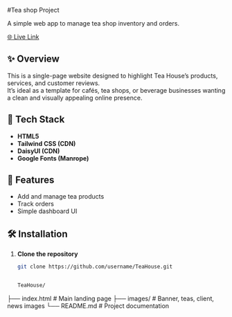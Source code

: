 #Tea shop Project 

A simple web app to manage tea shop inventory and orders.

[🌐 Live Link](https://ninalfi.github.io/MyTeaHouse/)


## ✨ Overview  

This is a single-page website designed to highlight Tea House’s products, services, and customer reviews.  
It’s ideal as a template for cafés, tea shops, or beverage businesses wanting a clean and visually appealing online presence.

## 🚀 Tech Stack  

- **HTML5**  
- **Tailwind CSS (CDN)**  
- **DaisyUI (CDN)**  
- **Google Fonts (Manrope)**  


## 🚀 Features
- Add and manage tea products
- Track orders
- Simple dashboard UI

## 🛠 Installation  

1. **Clone the repository**  
   ```bash
   git clone https://github.com/username/TeaHouse.git


   TeaHouse/
├── index.html          # Main landing page
├── images/             # Banner, teas, client, news images
└── README.md           # Project documentation


